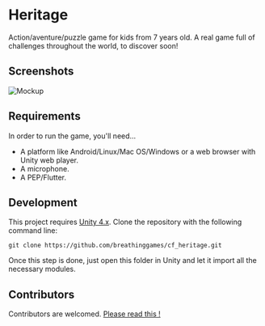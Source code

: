 # Heritage

Action/aventure/puzzle game for kids from 7 years old.
A real game full of challenges throughout the world, to discover soon!

## Screenshots
![Mockup](http://fibrosekystique.net/sites/default/files/styles/visuel/public/pays.png)

## Requirements
In order to run the game, you'll need...

* A platform like Android/Linux/Mac OS/Windows or a web browser with Unity web player.
* A microphone.
* A PEP/Flutter.

## Development
This project requires [Unity 4.x](http://unity3d.com/). Clone the repository with the following command line:

```
git clone https://github.com/breathinggames/cf_heritage.git
```

Once this step is done, just open this folder in Unity and let it import all the necessary modules.

## Contributors
Contributors are welcomed. 
[Please read this !](http://www.fibrosekystique.net/?q=en/contributing)

